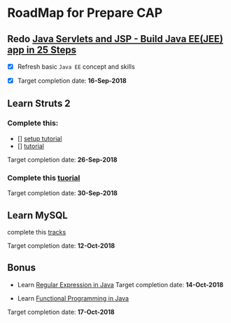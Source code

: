 # RoadMap for Prepare CAP

## Redo [Java Servlets and JSP - Build Java EE(JEE) app in 25 Steps](https://in28minutes1.teachable.com/courses/enrolled/259228)

- [x] Refresh basic ```Java EE``` concept and skills

- [x] Target completion date: **16-Sep-2018**

## Learn Struts 2
### Complete this:
- [] [setup tutorial](https://youtu.be/2vmsJ8WUhOU) 
- [] [tutorial](https://www.youtube.com/watch?v=f46WEeM8HTA&list=PLB7BB551126EDD5E0&index=1)

Target completion date: **26-Sep-2018**

### Complete this [tuorial](https://www.youtube.com/watch?v=IhdPzI483Wk)

Target completion date: **30-Sep-2018**

## Learn MySQL
complete this [tracks](https://teamtreehouse.com/tracks/beginning-sql)

Target completion date: **12-Oct-2018**

## Bonus

* Learn [Regular Expression in Java](https://teamtreehouse.com/library/regular-expressions-in-java)
Target completion date: **14-Oct-2018**

* Learn [Functional Programming in Java](https://teamtreehouse.com/library/introduction-to-functional-programming)

Target completion date: **17-Oct-2018**